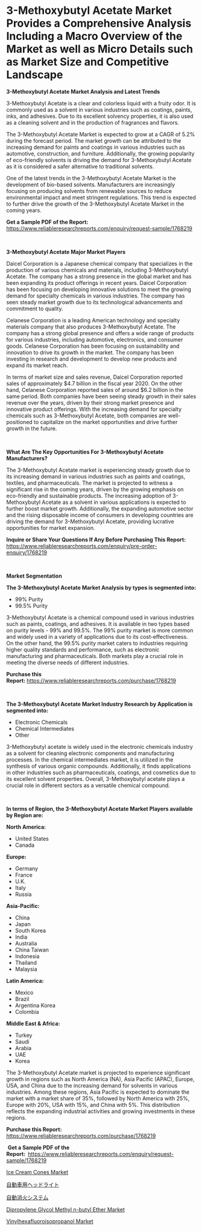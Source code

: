 <p><h1>3-Methoxybutyl Acetate Market Provides a Comprehensive Analysis Including a Macro Overview of the Market as well as Micro Details such as Market Size and Competitive Landscape</h1></p><p><strong>3-Methoxybutyl Acetate Market Analysis and Latest Trends</strong></p>
<p><p>3-Methoxybutyl Acetate is a clear and colorless liquid with a fruity odor. It is commonly used as a solvent in various industries such as coatings, paints, inks, and adhesives. Due to its excellent solvency properties, it is also used as a cleaning solvent and in the production of fragrances and flavors.</p><p>The 3-Methoxybutyl Acetate Market is expected to grow at a CAGR of 5.2% during the forecast period. The market growth can be attributed to the increasing demand for paints and coatings in various industries such as automotive, construction, and furniture. Additionally, the growing popularity of eco-friendly solvents is driving the demand for 3-Methoxybutyl Acetate as it is considered a safer alternative to traditional solvents.</p><p>One of the latest trends in the 3-Methoxybutyl Acetate Market is the development of bio-based solvents. Manufacturers are increasingly focusing on producing solvents from renewable sources to reduce environmental impact and meet stringent regulations. This trend is expected to further drive the growth of the 3-Methoxybutyl Acetate Market in the coming years.</p></p>
<p><strong>Get a Sample PDF of the Report:&nbsp;</strong> <a href="https://www.reliableresearchreports.com/enquiry/request-sample/1768219">https://www.reliableresearchreports.com/enquiry/request-sample/1768219</a></p>
<p>&nbsp;</p>
<p><strong>3-Methoxybutyl Acetate Major Market Players</strong></p>
<p><p>Daicel Corporation is a Japanese chemical company that specializes in the production of various chemicals and materials, including 3-Methoxybutyl Acetate. The company has a strong presence in the global market and has been expanding its product offerings in recent years. Daicel Corporation has been focusing on developing innovative solutions to meet the growing demand for specialty chemicals in various industries. The company has seen steady market growth due to its technological advancements and commitment to quality.</p><p>Celanese Corporation is a leading American technology and specialty materials company that also produces 3-Methoxybutyl Acetate. The company has a strong global presence and offers a wide range of products for various industries, including automotive, electronics, and consumer goods. Celanese Corporation has been focusing on sustainability and innovation to drive its growth in the market. The company has been investing in research and development to develop new products and expand its market reach.</p><p>In terms of market size and sales revenue, Daicel Corporation reported sales of approximately $4.7 billion in the fiscal year 2020. On the other hand, Celanese Corporation reported sales of around $6.2 billion in the same period. Both companies have been seeing steady growth in their sales revenue over the years, driven by their strong market presence and innovative product offerings. With the increasing demand for specialty chemicals such as 3-Methoxybutyl Acetate, both companies are well-positioned to capitalize on the market opportunities and drive further growth in the future.</p></p>
<p>&nbsp;</p>
<p><strong>What Are The Key Opportunities For 3-Methoxybutyl Acetate Manufacturers?</strong></p>
<p><p>The 3-Methoxybutyl Acetate market is experiencing steady growth due to its increasing demand in various industries such as paints and coatings, textiles, and pharmaceuticals. The market is projected to witness a significant rise in the coming years, driven by the growing emphasis on eco-friendly and sustainable products. The increasing adoption of 3-Methoxybutyl Acetate as a solvent in various applications is expected to further boost market growth. Additionally, the expanding automotive sector and the rising disposable income of consumers in developing countries are driving the demand for 3-Methoxybutyl Acetate, providing lucrative opportunities for market expansion.</p></p>
<p><strong>Inquire or Share Your Questions If Any Before Purchasing This Report:</strong> <a href="https://www.reliableresearchreports.com/enquiry/pre-order-enquiry/1768219">https://www.reliableresearchreports.com/enquiry/pre-order-enquiry/1768219</a></p>
<p>&nbsp;</p>
<p><strong>Market Segmentation</strong></p>
<p><strong>The 3-Methoxybutyl Acetate Market Analysis by types is segmented into:</strong></p>
<p><ul><li>99% Purity</li><li>99.5% Purity</li></ul></p>
<p><p>3-Methoxybutyl Acetate is a chemical compound used in various industries such as paints, coatings, and adhesives. It is available in two types based on purity levels - 99% and 99.5%. The 99% purity market is more common and widely used in a variety of applications due to its cost-effectiveness. On the other hand, the 99.5% purity market caters to industries requiring higher quality standards and performance, such as electronic manufacturing and pharmaceuticals. Both markets play a crucial role in meeting the diverse needs of different industries.</p></p>
<p><strong>Purchase this Report:&nbsp;</strong><a href="https://www.reliableresearchreports.com/purchase/1768219">https://www.reliableresearchreports.com/purchase/1768219</a></p>
<p>&nbsp;</p>
<p><strong>The 3-Methoxybutyl Acetate Market Industry Research by Application is segmented into:</strong></p>
<p><ul><li>Electronic Chemicals</li><li>Chemical Intermediates</li><li>Other</li></ul></p>
<p><p>3-Methoxybutyl acetate is widely used in the electronic chemicals industry as a solvent for cleaning electronic components and manufacturing processes. In the chemical intermediates market, it is utilized in the synthesis of various organic compounds. Additionally, it finds applications in other industries such as pharmaceuticals, coatings, and cosmetics due to its excellent solvent properties. Overall, 3-Methoxybutyl acetate plays a crucial role in different sectors as a versatile chemical compound.</p></p>
<p>&nbsp;</p>
<p><strong>In terms of Region, the 3-Methoxybutyl Acetate Market Players available by Region are:</strong></p>
<p>
    <p> <strong> North America: </strong>
        <ul>
            <li>United States</li>
            <li>Canada</li>
        </ul>
        </p> 
    <p> <strong> Europe: </strong>
        <ul>
            <li>Germany</li>
            <li>France</li>
            <li>U.K.</li>
            <li>Italy</li>
            <li>Russia</li>
        </ul>
        </p> 
    <p> <strong> Asia-Pacific: </strong>
        <ul>
            <li>China</li>
            <li>Japan</li>
            <li>South Korea</li>
            <li>India</li>
            <li>Australia</li>
            <li>China Taiwan</li>
            <li>Indonesia</li>
            <li>Thailand</li>
            <li>Malaysia</li>
        </ul>
        </p> 
    <p> <strong> Latin America: </strong>
        <ul>
            <li>Mexico</li>
            <li>Brazil</li>
            <li>Argentina Korea</li>
            <li>Colombia</li>
        </ul>
        </p> 
    <p> <strong> Middle East & Africa: </strong>
        <ul>
            <li>Turkey</li>
            <li>Saudi</li>
            <li>Arabia</li>
            <li>UAE</li>
            <li>Korea</li>
        </ul>
    </p>
    </p>
<p><p>The 3-Methoxybutyl Acetate market is projected to experience significant growth in regions such as North America (NA), Asia Pacific (APAC), Europe, USA, and China due to the increasing demand for solvents in various industries. Among these regions, Asia Pacific is expected to dominate the market with a market share of 35%, followed by North America with 25%, Europe with 20%, USA with 15%, and China with 5%. This distribution reflects the expanding industrial activities and growing investments in these regions.</p></p>
<p><strong>Purchase this Report: </strong><a href="https://www.reliableresearchreports.com/purchase/1768219">https://www.reliableresearchreports.com/purchase/1768219</a></p>
<p>&nbsp;<strong>Get a Sample PDF of the Report:&nbsp;&nbsp;</strong><a href="https://www.reliableresearchreports.com/enquiry/request-sample/1768219">https://www.reliableresearchreports.com/enquiry/request-sample/1768219</a></p>
<p><strong></strong></p>
<p><p><a href="https://issuu.com/reportprime-2/docs/ice-cream-cones-market-size-2030.pptx">Ice Cream Cones Market</a></p><p><a href="https://github.com/adcxff01450218/Market-Research-Report-List-1/blob/main/6918629805.md">自動車用ヘッドライト</a></p><p><a href="https://github.com/xnljig2898992/Market-Research-Report-List-1/blob/main/2470337804.md">自動消火システム</a></p><p><a href="https://github.com/Whitneyboyettebo9kiw7yr13/Market-Research-Report-List-1/blob/main/dipropylene-glycol-methyl-n-butyl-ether-market.md">Dipropylene Glycol Methyl n-butyl Ether Market</a></p><p><a href="https://github.com/sonuprakash1/Market-Research-Report-List-1/blob/main/vinylhexafluoroisopropanol-market.md">Vinylhexafluoroisopropanol Market</a></p></p>